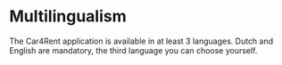 # Multilingualism

The Car4Rent application is available in at least 3 languages. Dutch and English are mandatory, the third language you can choose yourself.